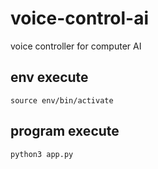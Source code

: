 # voice-control-ai

voice controller for computer AI

## env execute

`source env/bin/activate`

## program execute

`python3 app.py`
